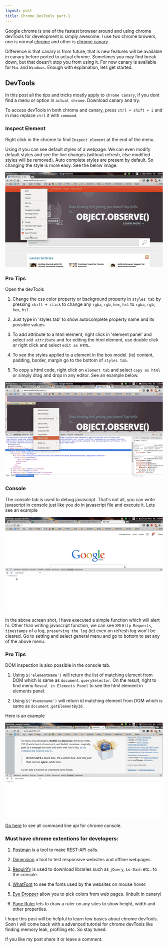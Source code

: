 ```yaml
---
layout: post
title: Chrome DevTools part-1
---
```


Google chrome is one of the fastest browser around and using chrome devTools for development is simply awesome. I use two chrome browers, one is normal <a class="link" target="_blank" href="https://www.google.co.in/chrome/">chrome</a> and other is <a class="link" target="_blank" href="http://www.google.co.in/intl/en/chrome/browser/canary.html">chrome canary</a>.

Difference is that canary is from future, that is new features will be available in canary before ported to actual chrome. Sometimes you may find break down, but that doesn't stop you from using it. For now canary is available for `Mac` and `Windows`. Enough with explanation, lets get started.

## DevTools

In this post all the tips and tricks mostly apply to `chrome canary`, if you dont find a menu or option in `actual chrome`. Download canary and try.

To access devTools in both chrome and canary, press `ctrl + shift + i` and in mac replace `ctrl` it with `command`.

<!--more-->

### Inspect Element

Right click in the chrome to find `Inspect element` at the end of the menu.

Using it you can see default styles of a webpage. We can even modify default styles and see the live changes (without refresh, else modified styles will be removed). Auto complete styles are present by default. So changing the style is more easy. See the below image.

<img class="post-image" src="/assets/devtools/Inspect Element.gif" alt="devtool" title="click to open in new tab" onclick="window.open('/assets/devtools/Inspect Element.gif','_blank');">

### Pro Tips

Open the devTools

1. Change the css color property or background property in `styles tab` by pressing `shift + click` to change any `rgba`, `rgb`, `hex`, `hsl` to `rgba`, `rgb`, `hex`, `hsl`.

2. Just type in 'styles tab' to show autocomplete property name and its possible values

3. To add attribute to a html element, right click in 'element panel' and select `add attribute` and for editing the html element, use double click or right click and select `edit as HTML`.

4. To see the styles applied to a element in the box model. (ie) content, padding, border, margin go to the bottom of `styles tab`.

5. To copy a html code, right click on `element tab` and select `copy as html` or simply drag and drop in any editor. See an example below.

<img class="post-image" src="/assets/devtools/copy as html.gif" alt="copy as html" title="click to open in new tab" onclick="window.open('/assets/devtools/copy as html.gif','_blank');">

### Console

The console tab is used to debug javascript. That's not all, you can write
javascript in console just like you do in javascript file and execute it. Lets see an example

<img class="post-image" src="/assets/devtools/console.gif" alt="writing function in console" title="click to open in new tab" onclick="window.open('/assets/devtools/console.gif','_blank');">

In the above screen shot, I have executed a simple function which will alert hi. Other than writing javascript function, we can see `XMLHttp Requests`, `timestamps` of a log, `preserving the log` (ie) even on refresh log won't be cleared. Go to setting and select general menu and go to bottom to set any of the above menu.

### Pro Tips

<p>DOM inspection is also possible in the console tab.</p>

1. Using `$('elementName')` will return the list of matching element from DOM which is same as `document.querySelector`. On the result, right to find menu `Reveal in Elements Panel` to see the html element in elements panel.

2. Using `$('#somename')` will return id matching element from DOM which is same as `document.getElementById`.

Here is an example

<img class="post-image" src="/assets/devtools/dom.gif" alt="Dom inspection in console" title="click to open in new tab" onclick="window.open('/assets/devtools/dom.gif','_blank');">

<a class="link" target="_blank" href="https://developer.chrome.com/devtools/docs/commandline-api">Go here</a> to see all command line api for chrome console.

### Must have chrome extentions for developers:

1. <a class="link" target="_blank" href="https://chrome.google.com/webstore/detail/postman-rest-client/fdmmgilgnpjigdojojpjoooidkmcomcm?hl=en">Postman</a> is a tool to make REST-API calls.

2. <a class="link" target="_blank" href="https://chrome.google.com/webstore/detail/dimensions-legacy/hdmihohhdcbejdkidbfijmfehjbnmifk?hl=en">Dimension</a> a tool to test responsive websites and offline webpages.

3. <a class="link" target="_blank" href="https://chrome.google.com/webstore/detail/requirify/gajpkncnknlljkhblhllcnnfjpbcmebm?hl=en">Requirify</a> is used to download libraries such as `jQuery`, `Lo-Dash` etc.. to the console.

4. <a class="link" target="_blank" href="https://chrome.google.com/webstore/detail/whatfont/jabopobgcpjmedljpbcaablpmlmfcogm">WhatFont</a> to see the fonts used by the websites on mouse hover.

5. <a class="link" target="_blank" href="https://chrome.google.com/webstore/detail/eye-dropper/hmdcmlfkchdmnmnmheododdhjedfccka">Eye Dropper</a> allow you to pick colors from web pages. (inbuilt in canary)

6. <a class="link" target="_blank" href="https://chrome.google.com/webstore/detail/page-ruler/jlpkojjdgbllmedoapgfodplfhcbnbpn?hl=en">Page Ruler</a> lets to draw a ruler on any sites to show height, width and other properties.

I hope this post will be helpful to learn few basics about chrome devTools. Soon I will come back with a advanced tutorial for chrome devTools like finding memory leak, profiling etc. So stay tuned.

If you like my post share it or leave a comment.
